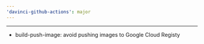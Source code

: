 ```yaml
---
'davinci-github-actions': major
---
```


---

- build-push-image: avoid pushing images to Google Cloud Registy
